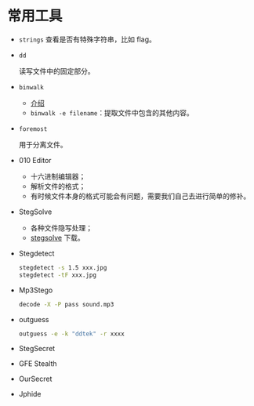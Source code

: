 # 常用工具

- `strings`
  查看是否有特殊字符串，比如 flag。

- `dd`

  读写文件中的固定部分。

- `binwalk`

  - [介绍](http://www.freebuf.com/sectool/15266.html)
  - `binwalk -e filename`：提取文件中包含的其他内容。

- `foremost`

  用于分离文件。

- 010 Editor

  - 十六进制编辑器；
  - 解析文件的格式；
  - 有时候文件本身的格式可能会有问题，需要我们自己去进行简单的修补。

- StegSolve

  - 各种文件隐写处理；
  - [stegsolve](http://www.caesum.com/handbook/Stegsolve.jar) 下载。

* Stegdetect

  ```bash
  stegdetect -s 1.5 xxx.jpg
  stegdetect -tF xxx.jpg
  ```

* Mp3Stego

  ```bash
  decode -X -P pass sound.mp3
  ```

* outguess

  ```bash
  outguess -e -k "ddtek" -r xxxx
  ```

* StegSecret

* GFE Stealth

* OurSecret

* Jphide